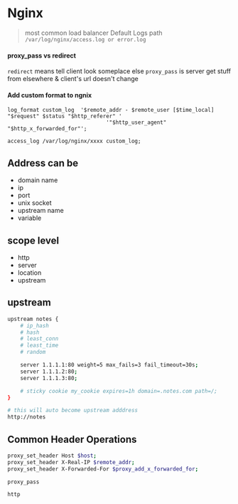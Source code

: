 # Nginx
>
> most common load balancer
> Default Logs path `/var/log/nginx/access.log or error.log`

#### proxy_pass vs redirect

`redirect` means tell client look someplace else
`proxy_pass` is server get stuff from elsewhere & client's url doesn't change

#### Add custom format to ngnix

```
log_format custom_log  '$remote_addr - $remote_user [$time_local] "$request" $status "$http_referer" '
                               '"$http_user_agent" "$http_x_forwarded_for"';

access_log /var/log/nginx/xxxx custom_log;
```

## Address can be

- domain name
- ip
- port
- unix socket
- upstream name
- variable

## scope level

- http
- server
- location
- upstream

## upstream

```bash
upstream notes {
    # ip_hash
    # hash
    # least_conn
    # least_time
    # random

    server 1.1.1.1:80 weight=5 max_fails=3 fail_timeout=30s;
    server 1.1.1.2:80;
    server 1.1.1.3:80;

    # sticky cookie my_cookie expires=1h domain=.notes.com path=/;
}

# this will auto become upstream adddress
http://notes 
```

## Common Header Operations

```bash
proxy_set_header Host $host;
proxy_set_header X-Real-IP $remote_addr;
proxy_set_header X-Forwarded-For $proxy_add_x_forwarded_for;

proxy_pass 

http
```
